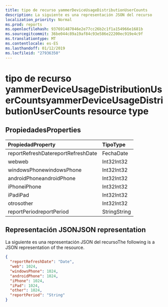 ```yaml
---
title: tipo de recurso yammerDeviceUsageDistributionUserCounts
description: La siguiente es una representación JSON del recurso
localization_priority: Normal
ms.prod: reports
ms.openlocfilehash: 937691487046e2e77cc26b2c1f1a154966e1681b
ms.sourcegitcommit: 36be044c89a19af84c93e586e22200ec919e4c9f
ms.translationtype: MT
ms.contentlocale: es-ES
ms.lasthandoff: 01/12/2019
ms.locfileid: "27936350"
---
```

# <a name="yammerdeviceusagedistributionusercounts-resource-type"></a><span data-ttu-id="a3261-103">tipo de recurso yammerDeviceUsageDistributionUserCounts</span><span class="sxs-lookup"><span data-stu-id="a3261-103">yammerDeviceUsageDistributionUserCounts resource type</span></span>

## <a name="properties"></a><span data-ttu-id="a3261-104">Propiedades</span><span class="sxs-lookup"><span data-stu-id="a3261-104">Properties</span></span>

| <span data-ttu-id="a3261-105">Propiedad</span><span class="sxs-lookup"><span data-stu-id="a3261-105">Property</span></span>          | <span data-ttu-id="a3261-106">Tipo</span><span class="sxs-lookup"><span data-stu-id="a3261-106">Type</span></span>   |
| :---------------- | :----- |
| <span data-ttu-id="a3261-107">reportRefreshDate</span><span class="sxs-lookup"><span data-stu-id="a3261-107">reportRefreshDate</span></span> | <span data-ttu-id="a3261-108">Fecha</span><span class="sxs-lookup"><span data-stu-id="a3261-108">Date</span></span>   |
| <span data-ttu-id="a3261-109">web</span><span class="sxs-lookup"><span data-stu-id="a3261-109">web</span></span>               | <span data-ttu-id="a3261-110">Int32</span><span class="sxs-lookup"><span data-stu-id="a3261-110">Int32</span></span>  |
| <span data-ttu-id="a3261-111">windowsPhone</span><span class="sxs-lookup"><span data-stu-id="a3261-111">windowsPhone</span></span>      | <span data-ttu-id="a3261-112">Int32</span><span class="sxs-lookup"><span data-stu-id="a3261-112">Int32</span></span>  |
| <span data-ttu-id="a3261-113">androidPhone</span><span class="sxs-lookup"><span data-stu-id="a3261-113">androidPhone</span></span>      | <span data-ttu-id="a3261-114">Int32</span><span class="sxs-lookup"><span data-stu-id="a3261-114">Int32</span></span>  |
| <span data-ttu-id="a3261-115">iPhone</span><span class="sxs-lookup"><span data-stu-id="a3261-115">iPhone</span></span>            | <span data-ttu-id="a3261-116">Int32</span><span class="sxs-lookup"><span data-stu-id="a3261-116">Int32</span></span>  |
| <span data-ttu-id="a3261-117">iPad</span><span class="sxs-lookup"><span data-stu-id="a3261-117">iPad</span></span>              | <span data-ttu-id="a3261-118">Int32</span><span class="sxs-lookup"><span data-stu-id="a3261-118">Int32</span></span>  |
| <span data-ttu-id="a3261-119">otros</span><span class="sxs-lookup"><span data-stu-id="a3261-119">other</span></span>             | <span data-ttu-id="a3261-120">Int32</span><span class="sxs-lookup"><span data-stu-id="a3261-120">Int32</span></span>  |
| <span data-ttu-id="a3261-121">reportPeriod</span><span class="sxs-lookup"><span data-stu-id="a3261-121">reportPeriod</span></span>      | <span data-ttu-id="a3261-122">String</span><span class="sxs-lookup"><span data-stu-id="a3261-122">String</span></span> |

## <a name="json-representation"></a><span data-ttu-id="a3261-123">Representación JSON</span><span class="sxs-lookup"><span data-stu-id="a3261-123">JSON representation</span></span>

<span data-ttu-id="a3261-124">La siguiente es una representación JSON del recurso</span><span class="sxs-lookup"><span data-stu-id="a3261-124">The following is a JSON representation of the resource.</span></span>

<!-- {
  "blockType": "resource",
  "@odata.type": "microsoft.graph.yammerDeviceUsageDistributionUserCounts"
} -->

```json
{
  "reportRefreshDate": "Date", 
  "web": 1024, 
  "windowsPhone": 1024, 
  "androidPhone": 1024, 
  "iPhone": 1024, 
  "iPad": 1024, 
  "other": 1024, 
  "reportPeriod": "String"
}
```
